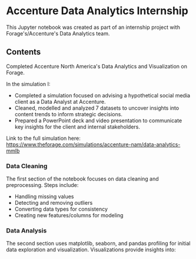 # Accenture Data Analytics Internship

This Jupyter notebook was created as part of an internship project with Forage's/Accenture's Data Analytics team. 

## Contents

Completed Accenture North America's Data Analytics and Visualization on Forage. 

In the simulation I:
- Completed a simulation focused on advising a hypothetical social media client as a Data Analyst at Accenture.
- Cleaned, modelled and analyzed 7 datasets to uncover insights into content trends to inform strategic decisions.
- Prepared a PowerPoint deck and video presentation to communicate key insights for the client and internal stakeholders.
  
Link to the full simulation here: https://www.theforage.com/simulations/accenture-nam/data-analytics-mmlb

### Data Cleaning

The first section of the notebook focuses on data cleaning and preprocessing. Steps include:

- Handling missing values
- Detecting and removing outliers
- Converting data types for consistency
- Creating new features/columns for modeling

### Data Analysis 

The second section uses matplotlib, seaborn, and pandas profiling for initial data exploration and visualization. Visualizations provide insights into:
